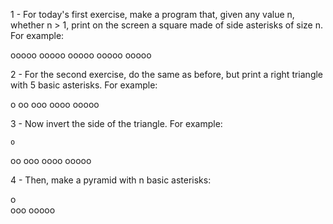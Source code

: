 1 - For today's first exercise, make a program that, given any value n, whether n > 1, print on the screen a square made of side asterisks of size n. For example:

ooooo
ooooo
ooooo
ooooo
ooooo


2 - For the second exercise, do the same as before, but print a right triangle with 5 basic asterisks. For example:

o
oo
ooo
oooo
ooooo


3 - Now invert the side of the triangle. For example:

    o
   oo
  ooo
 oooo
ooooo


4 - Then, make a pyramid with n basic asterisks:

  o  
 ooo 
ooooo
